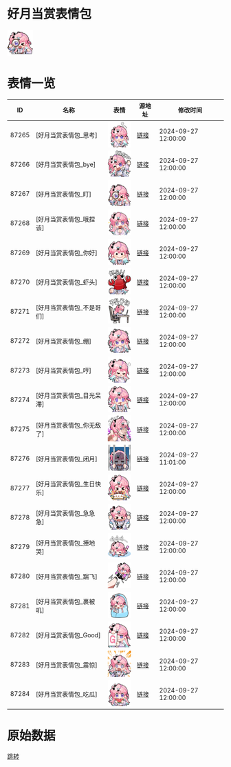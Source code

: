 # 好月当赏表情包

<img src="./cover.png" height="60" alt="cover" />

# 表情一览

|ID|名称|表情|源地址|修改时间|
|----|----|----|----|----|
|87265|[好月当赏表情包_思考]|<img src="./pic/087265_%5B好月当赏表情包_思考%5D.png" height="60" alt="思考"/>|[链接](https://i0.hdslb.com/bfs/garb/62639a270d0d71fe1f9082c606a126a2f080f151.png)|2024-09-27 12:00:00|
|87266|[好月当赏表情包_bye]|<img src="./pic/087266_%5B好月当赏表情包_bye%5D.png" height="60" alt="bye"/>|[链接](https://i0.hdslb.com/bfs/garb/5117d1fd4f3e4e32818747bfa53a6a2dcd340631.png)|2024-09-27 12:00:00|
|87267|[好月当赏表情包_盯]|<img src="./pic/087267_%5B好月当赏表情包_盯%5D.png" height="60" alt="盯"/>|[链接](https://i0.hdslb.com/bfs/garb/db5c9eec0cd65dbc2865a7d045fd64f5cc3b2a4f.png)|2024-09-27 12:00:00|
|87268|[好月当赏表情包_哦捏该]|<img src="./pic/087268_%5B好月当赏表情包_哦捏该%5D.png" height="60" alt="哦捏该"/>|[链接](https://i0.hdslb.com/bfs/garb/573df342644c04c069d7bcb9eddc1bbd44b8e466.png)|2024-09-27 12:00:00|
|87269|[好月当赏表情包_你好]|<img src="./pic/087269_%5B好月当赏表情包_你好%5D.png" height="60" alt="你好"/>|[链接](https://i0.hdslb.com/bfs/garb/3567cd2762567b84e66f436bb2d86e6a71360a76.png)|2024-09-27 12:00:00|
|87270|[好月当赏表情包_虾头]|<img src="./pic/087270_%5B好月当赏表情包_虾头%5D.png" height="60" alt="虾头"/>|[链接](https://i0.hdslb.com/bfs/garb/c85b0d4e9731e5061652f4e2cfae2edaa21a7379.png)|2024-09-27 12:00:00|
|87271|[好月当赏表情包_不是哥们]|<img src="./pic/087271_%5B好月当赏表情包_不是哥们%5D.png" height="60" alt="不是哥们"/>|[链接](https://i0.hdslb.com/bfs/garb/0e78378ee0b4ad2f6dfaf13cb530b96a85a59422.png)|2024-09-27 12:00:00|
|87272|[好月当赏表情包_绷]|<img src="./pic/087272_%5B好月当赏表情包_绷%5D.png" height="60" alt="绷"/>|[链接](https://i0.hdslb.com/bfs/garb/13e5778e296db0e34d878eb80c7b090f09887ea6.png)|2024-09-27 12:00:00|
|87273|[好月当赏表情包_哼]|<img src="./pic/087273_%5B好月当赏表情包_哼%5D.png" height="60" alt="哼"/>|[链接](https://i0.hdslb.com/bfs/garb/54f8e40a45040a11fb9cbda62aa2016c8b1e95d7.png)|2024-09-27 12:00:00|
|87274|[好月当赏表情包_目光呆滞]|<img src="./pic/087274_%5B好月当赏表情包_目光呆滞%5D.png" height="60" alt="目光呆滞"/>|[链接](https://i0.hdslb.com/bfs/garb/1c06d446abcdc27de21e89d4ff4aa0ab20700fae.png)|2024-09-27 12:00:00|
|87275|[好月当赏表情包_你无敌了]|<img src="./pic/087275_%5B好月当赏表情包_你无敌了%5D.png" height="60" alt="你无敌了"/>|[链接](https://i0.hdslb.com/bfs/garb/2a1f698ce4f3d2099554b264d33d91741074f139.png)|2024-09-27 12:00:00|
|87276|[好月当赏表情包_闭月]|<img src="./pic/087276_%5B好月当赏表情包_闭月%5D.png" height="60" alt="闭月"/>|[链接](https://i0.hdslb.com/bfs/garb/9dd53e8e5be39e3dfee01c803df3ccdd1a80b098.png)|2024-09-27 11:01:00|
|87277|[好月当赏表情包_生日快乐]|<img src="./pic/087277_%5B好月当赏表情包_生日快乐%5D.png" height="60" alt="生日快乐"/>|[链接](https://i0.hdslb.com/bfs/garb/c1dc67816b4fa5b30b6be7c16018800a578b9501.png)|2024-09-27 12:00:00|
|87278|[好月当赏表情包_急急急]|<img src="./pic/087278_%5B好月当赏表情包_急急急%5D.png" height="60" alt="急急急"/>|[链接](https://i0.hdslb.com/bfs/garb/2badd97ce89556294bbf3434f906323406379710.png)|2024-09-27 12:00:00|
|87279|[好月当赏表情包_捶地哭]|<img src="./pic/087279_%5B好月当赏表情包_捶地哭%5D.png" height="60" alt="捶地哭"/>|[链接](https://i0.hdslb.com/bfs/garb/914ffa06032af69a4e4f59364fe8ceb64b998f0a.png)|2024-09-27 12:00:00|
|87280|[好月当赏表情包_踹飞]|<img src="./pic/087280_%5B好月当赏表情包_踹飞%5D.png" height="60" alt="踹飞"/>|[链接](https://i0.hdslb.com/bfs/garb/ab1f523c39ba7cf8b994d38da73f3763596d3af5.png)|2024-09-27 12:00:00|
|87281|[好月当赏表情包_裹被叽]|<img src="./pic/087281_%5B好月当赏表情包_裹被叽%5D.png" height="60" alt="裹被叽"/>|[链接](https://i0.hdslb.com/bfs/garb/eca69348a7cfdc05d4f49a41b4d73fee5ea01a93.png)|2024-09-27 12:00:00|
|87282|[好月当赏表情包_Good]|<img src="./pic/087282_%5B好月当赏表情包_Good%5D.png" height="60" alt="Good"/>|[链接](https://i0.hdslb.com/bfs/garb/9e4e676f73a5661063e9f3b28f8bf6c9d82c164a.png)|2024-09-27 12:00:00|
|87283|[好月当赏表情包_震惊]|<img src="./pic/087283_%5B好月当赏表情包_震惊%5D.png" height="60" alt="震惊"/>|[链接](https://i0.hdslb.com/bfs/garb/b023bbb90a24cb9c5864c566f43baf195364ae85.png)|2024-09-27 12:00:00|
|87284|[好月当赏表情包_吃瓜]|<img src="./pic/087284_%5B好月当赏表情包_吃瓜%5D.png" height="60" alt="吃瓜"/>|[链接](https://i0.hdslb.com/bfs/garb/2c0292b4f0779116eb2c7942d340ae12baab5b75.png)|2024-09-27 12:00:00|

# 原始数据

[跳转](./raw.json)

